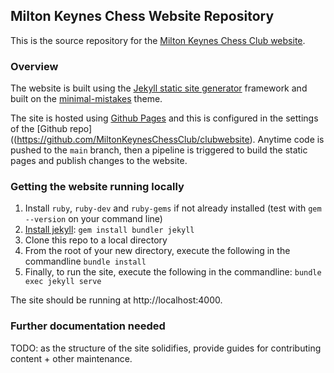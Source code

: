 ## Milton Keynes Chess Website Repository

This is the source repository for the [Milton Keynes Chess Club website](https://www.miltonkeyneschessclub.co.uk).

### Overview

The website is built using the [Jekyll static site generator](https://jekyllrb.com/) framework and built on the [minimal-mistakes](https://mmistakes.github.io/minimal-mistakes/) theme.

The site is hosted using [Github Pages](https://pages.github.com/) and this is configured in the settings of the [Github repo]((https://github.com/MiltonKeynesChessClub/clubwebsite). Anytime code is pushed to the `main` branch, then a pipeline is triggered to build the static pages and publish changes to the website.

### Getting the website running locally

1. Install `ruby`, `ruby-dev` and `ruby-gems` if not already installed (test with `gem --version` on your command line)
2. [Install jekyll](https://jekyllrb.com/docs/): `gem install bundler jekyll`
3. Clone this repo to a local directory
4. From the root of your new directory, execute the following in the commandline `bundle install`
5. Finally, to run the site, execute the following in the commandline: `bundle exec jekyll serve`

The site should be running at http://localhost:4000.

### Further documentation needed

TODO: as the structure of the site solidifies, provide guides for contributing content + other maintenance.